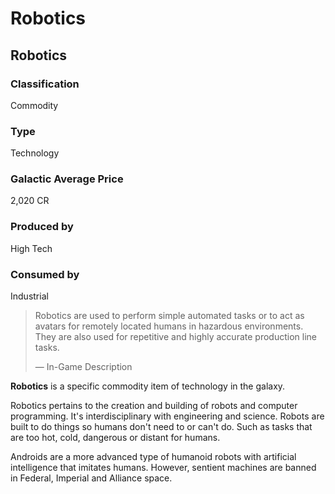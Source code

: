 # Robotics
## Robotics

### Classification

Commodity

### Type

Technology

### Galactic Average Price

2,020 CR

### Produced by

High Tech

### Consumed by

Industrial

> 
> 
> Robotics are used to perform simple automated tasks or to act as avatars for remotely located humans in hazardous environments. They are also used for repetitive and highly accurate production line tasks.
> 
> 
> — In-Game Description
> 

**Robotics** is a specific commodity item of technology in the galaxy.

Robotics pertains to the creation and building of robots and computer programming. It's interdisciplinary with engineering and science. Robots are built to do things so humans don't need to or can't do. Such as tasks that are too hot, cold, dangerous or distant for humans.

Androids are a more advanced type of humanoid robots with artificial intelligence that imitates humans. However, sentient machines are banned in Federal, Imperial and Alliance space.